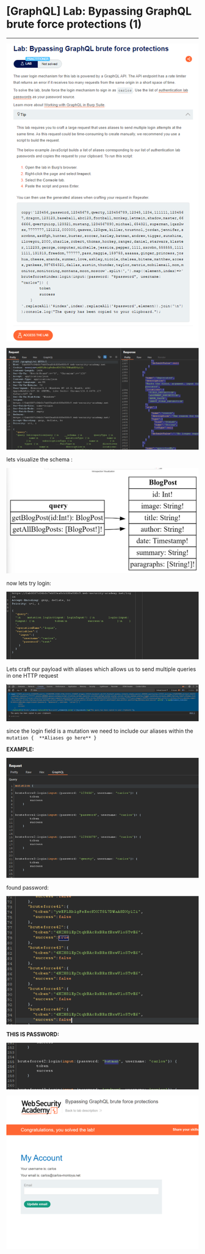 # [GraphQL] Lab: Bypassing GraphQL brute force protections (1)

---

![Untitled](%5BGraphQL%5D%20Lab%20Bypassing%20GraphQL%20brute%20force%20protec%204a2f84729a0b42a09ad4e158d1f45c60/Untitled.png)

![Untitled](%5BGraphQL%5D%20Lab%20Bypassing%20GraphQL%20brute%20force%20protec%204a2f84729a0b42a09ad4e158d1f45c60/Untitled%201.png)

lets visualize the schema : 

![Untitled](%5BGraphQL%5D%20Lab%20Bypassing%20GraphQL%20brute%20force%20protec%204a2f84729a0b42a09ad4e158d1f45c60/Untitled%202.png)

now lets try login: 

![Untitled](%5BGraphQL%5D%20Lab%20Bypassing%20GraphQL%20brute%20force%20protec%204a2f84729a0b42a09ad4e158d1f45c60/Untitled%203.png)

Lets craft our payload with aliases which allows us to send multiple queries in one HTTP request  

![Untitled](%5BGraphQL%5D%20Lab%20Bypassing%20GraphQL%20brute%20force%20protec%204a2f84729a0b42a09ad4e158d1f45c60/Untitled%204.png)

since the login field is a mutation we need to include our aliases within the `mutation {  **Aliases go here** }` 

**EXAMPLE:** 

![Untitled](%5BGraphQL%5D%20Lab%20Bypassing%20GraphQL%20brute%20force%20protec%204a2f84729a0b42a09ad4e158d1f45c60/Untitled%205.png)

found password: 

![Untitled](%5BGraphQL%5D%20Lab%20Bypassing%20GraphQL%20brute%20force%20protec%204a2f84729a0b42a09ad4e158d1f45c60/Untitled%206.png)

**THIS IS PASSWORD:** 

![Untitled](%5BGraphQL%5D%20Lab%20Bypassing%20GraphQL%20brute%20force%20protec%204a2f84729a0b42a09ad4e158d1f45c60/Untitled%207.png)

![Untitled](%5BGraphQL%5D%20Lab%20Bypassing%20GraphQL%20brute%20force%20protec%204a2f84729a0b42a09ad4e158d1f45c60/Untitled%208.png)